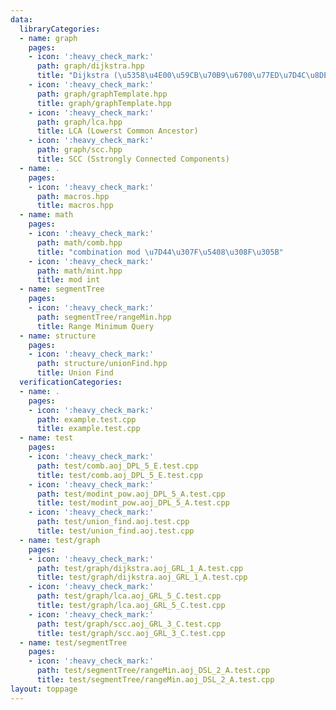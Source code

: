 ```yaml
---
data:
  libraryCategories:
  - name: graph
    pages:
    - icon: ':heavy_check_mark:'
      path: graph/dijkstra.hpp
      title: "Dijkstra (\u5358\u4E00\u59CB\u70B9\u6700\u77ED\u7D4C\u8DEF)"
    - icon: ':heavy_check_mark:'
      path: graph/graphTemplate.hpp
      title: graph/graphTemplate.hpp
    - icon: ':heavy_check_mark:'
      path: graph/lca.hpp
      title: LCA (Lowerst Common Ancestor)
    - icon: ':heavy_check_mark:'
      path: graph/scc.hpp
      title: SCC (Sstrongly Connected Components)
  - name: .
    pages:
    - icon: ':heavy_check_mark:'
      path: macros.hpp
      title: macros.hpp
  - name: math
    pages:
    - icon: ':heavy_check_mark:'
      path: math/comb.hpp
      title: "combination mod \u7D44\u307F\u5408\u308F\u305B"
    - icon: ':heavy_check_mark:'
      path: math/mint.hpp
      title: mod int
  - name: segmentTree
    pages:
    - icon: ':heavy_check_mark:'
      path: segmentTree/rangeMin.hpp
      title: Range Minimum Query
  - name: structure
    pages:
    - icon: ':heavy_check_mark:'
      path: structure/unionFind.hpp
      title: Union Find
  verificationCategories:
  - name: .
    pages:
    - icon: ':heavy_check_mark:'
      path: example.test.cpp
      title: example.test.cpp
  - name: test
    pages:
    - icon: ':heavy_check_mark:'
      path: test/comb.aoj_DPL_5_E.test.cpp
      title: test/comb.aoj_DPL_5_E.test.cpp
    - icon: ':heavy_check_mark:'
      path: test/modint_pow.aoj_DPL_5_A.test.cpp
      title: test/modint_pow.aoj_DPL_5_A.test.cpp
    - icon: ':heavy_check_mark:'
      path: test/union_find.aoj.test.cpp
      title: test/union_find.aoj.test.cpp
  - name: test/graph
    pages:
    - icon: ':heavy_check_mark:'
      path: test/graph/dijkstra.aoj_GRL_1_A.test.cpp
      title: test/graph/dijkstra.aoj_GRL_1_A.test.cpp
    - icon: ':heavy_check_mark:'
      path: test/graph/lca.aoj_GRL_5_C.test.cpp
      title: test/graph/lca.aoj_GRL_5_C.test.cpp
    - icon: ':heavy_check_mark:'
      path: test/graph/scc.aoj_GRL_3_C.test.cpp
      title: test/graph/scc.aoj_GRL_3_C.test.cpp
  - name: test/segmentTree
    pages:
    - icon: ':heavy_check_mark:'
      path: test/segmentTree/rangeMin.aoj_DSL_2_A.test.cpp
      title: test/segmentTree/rangeMin.aoj_DSL_2_A.test.cpp
layout: toppage
---
```

